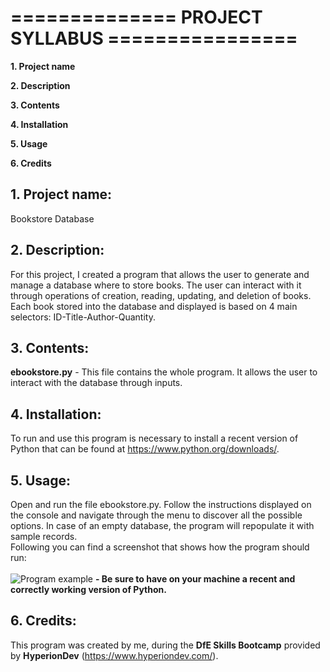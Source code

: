 # ============== PROJECT SYLLABUS ================
**1. Project name**

**2. Description**

**3. Contents**

**4. Installation**

**5. Usage**

**6. Credits**

## 1. Project name:
Bookstore Database

## 2. Description:
For this project, I created a program that allows the user to generate and manage a database where to store books. 
The user can interact with it through operations of creation, reading, updating, and deletion of books. Each book stored 
into the database and displayed is based on 4 main selectors: ID-Title-Author-Quantity.

## 3. Contents:
**ebookstore.py** - This file contains the whole program. It allows the user to interact with the database through inputs.

## 4. Installation:
To run and use this program is necessary to install a recent version of Python that can be found at https://www.python.org/downloads/.

## 5. Usage:
Open and run the file ebookstore.py. Follow the instructions displayed on the console and navigate through the menu to discover all the possible options. 
In case of an empty database, the program will repopulate it with sample records.<br>
Following you can find a screenshot that shows how the program should run:<br><br>
![Program example](https://raw.githubusercontent.com/Salvatore1024/finalCapstone/main/screenshot.png)
**- Be sure to have on your machine a recent and correctly working version of Python.**

## 6. Credits:
This program was created by me, during the **DfE Skills Bootcamp** provided by **HyperionDev** (https://www.hyperiondev.com/).
